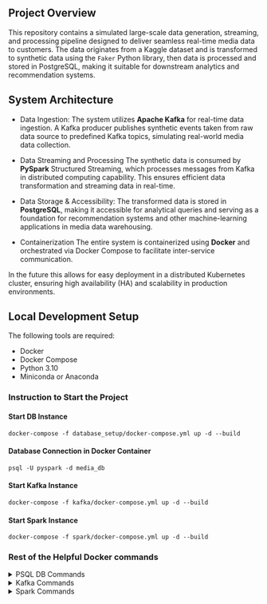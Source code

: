 ## Project Overview

This repository contains a simulated large-scale data generation, streaming, and processing pipeline designed to deliver seamless real-time media data to customers. The data originates from a Kaggle dataset and is transformed to synthetic data using the `Faker` Python library, then data is processed and stored in PostgreSQL, making it suitable for downstream analytics and recommendation systems.

## System Architecture

* Data Ingestion:
The system utilizes **Apache Kafka** for real-time data ingestion. A Kafka producer publishes synthetic events taken from raw data source to predefined Kafka topics, simulating real-world media data collection.

* Data Streaming and Processing
The synthetic data is consumed by **PySpark** Structured Streaming, which processes messages from Kafka in distributed computing capability. This ensures efficient data transformation and streaming data in real-time.

* Data Storage & Accessibility:
The transformed data is stored in **PostgreSQL**, making it accessible for analytical queries and serving as a foundation for recommendation systems and other machine-learning applications in media data warehousing.

* Containerization
The entire system is containerized using **Docker** and orchestrated via Docker Compose to facilitate inter-service communication. 


In the future this allows for easy deployment in a distributed Kubernetes cluster, ensuring high availability (HA) and scalability in production environments.

## Local Development Setup

The following tools are required:

- Docker
- Docker Compose
- Python 3.10
- Miniconda or Anaconda

### Instruction to Start the Project

#### Start DB Instance
```shell
docker-compose -f database_setup/docker-compose.yml up -d --build
```


#### Database Connection in Docker Container
```shell
psql -U pyspark -d media_db
```

#### Start Kafka Instance
```shell
docker-compose -f kafka/docker-compose.yml up -d --build
```

#### Start Spark Instance
```shell
docker-compose -f spark/docker-compose.yml up -d --build
```

### Rest of the Helpful Docker commands
<details>
<summary>PSQL DB Commands</summary>

#### Stop
```shell
docker-compose -f database/docker-compose.yml down
```

#### Remove DB
```shell
docker rm musicDB
```
</details>

<details>
<summary>Kafka  Commands</summary>

#### Stop Kafka Instance
```shell
docker-compose -f kafka/docker-compose.yml down
```
</details>

<details>
<summary>Spark  Commands</summary>

#### Stop Spark Instance
```shell
docker-compose -f spark/docker-compose.yml down
```
</details>